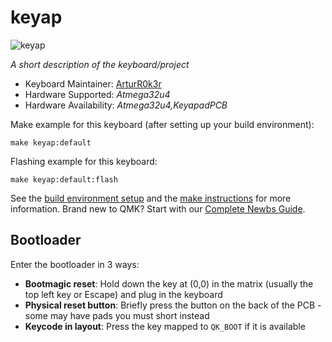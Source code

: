 # keyap

![keyap](https://i.imgur.com/fjOVpheh.jpeg)

*A short description of the keyboard/project*

* Keyboard Maintainer: [ArturR0k3r](https://github.com/ArturR0k3r)
* Hardware Supported: *Atmega32u4*
* Hardware Availability: *Atmega32u4,KeyapadPCB*

Make example for this keyboard (after setting up your build environment):

    make keyap:default

Flashing example for this keyboard:

    make keyap:default:flash

See the [build environment setup](https://docs.qmk.fm/#/getting_started_build_tools) and the [make instructions](https://docs.qmk.fm/#/getting_started_make_guide) for more information. Brand new to QMK? Start with our [Complete Newbs Guide](https://docs.qmk.fm/#/newbs).

## Bootloader

Enter the bootloader in 3 ways:

* **Bootmagic reset**: Hold down the key at (0,0) in the matrix (usually the top left key or Escape) and plug in the keyboard
* **Physical reset button**: Briefly press the button on the back of the PCB - some may have pads you must short instead
* **Keycode in layout**: Press the key mapped to `QK_BOOT` if it is available
